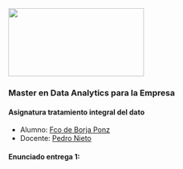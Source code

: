 <img align="center" width="270" height="136" src="http://www.gepacv.org/wp-content/uploads/2017/01/EDEM-Logo--540x272.png">

### Master en Data Analytics para la Empresa

#### Asignatura tratamiento integral del dato

- Alumno:  [Fco de Borja Ponz](https://github.com/fbponz)
- Docente: [Pedro Nieto](https://github.com/a10pepo)

#### Enunciado entrega 1:
